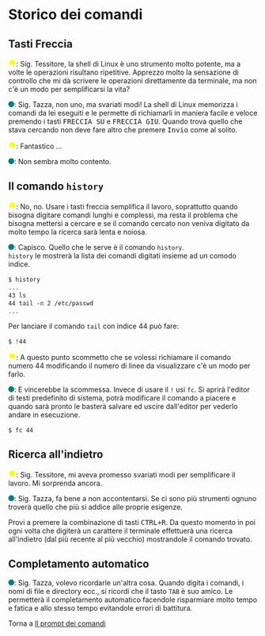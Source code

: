 # Storico dei comandi

## Tasti Freccia

![](/images/people/tazza.png): Sig. Tessitore, la shell di Linux è uno strumento molto potente, ma a volte le operazioni risultano ripetitive. Apprezzo molto la sensazione di controllo che mi dà scrivere le operazioni direttamente da terminale, ma non c'è un modo per semplificarsi la vita?

![](/images/people/tess.png): Sig. Tazza, non uno, ma svariati modi! La shell di Linux memorizza i comandi da lei eseguiti e le permette di richiamarli in maniera facile e veloce premendo i tasti <kbd>FRECCIA SU</kbd> e <kbd>FRECCIA GIU</kbd>. Quando trova quello che stava cercando non deve fare altro che premere <kbd>Invio</kbd> come al solito.

![](/images/people/tazza.png): Fantastico ...

![](/images/people/tess.png): Non sembra molto contento.

## Il comando `history`

![](/images/people/tazza.png): No, no. Usare i tasti freccia semplifica il lavoro, soprattutto quando bisogna digitare comandi lunghi e complessi, ma resta il problema che bisogna mettersi a cercare e se il comando cercato non veniva digitato da molto tempo la ricerca sarà lenta e noiosa.

![](/images/people/tess.png): Capisco. Quello che le serve è il comando `history`.<br>
`history` le mostrerà la lista dei comandi digitati insieme ad un comodo indice.
```
$ history
...
43 ls
44 tail -n 2 /etc/passwd
...
```
Per lanciare il comando `tail` con indice 44 può fare:
```
$ !44
```

![](/images/people/tazza.png): A questo punto scommetto che se volessi richiamare il comando numero 44 modificando il numero di linee da visualizzare c'è un modo per farlo.

![](/images/people/tess.png): E vincerebbe la scommessa. Invece di usare il `!` usi `fc`. Si aprirà l'editor di testi predefinito di sistema, potrà modificare il comando a piacere e quando sarà pronto le basterà salvare ed uscire dall'editor per vederlo andare in esecuzione.
```
$ fc 44
```

## Ricerca all'indietro

![](/images/people/tazza.png): Sig. Tessitore, mi aveva promesso svariati modi per semplificare il lavoro. Mi sorprenda ancora.

![](/images/people/tess.png): Sig. Tazza, fa bene a non accontentarsi. Se ci sono più strumenti ognuno troverà quello che più si addice alle proprie esigenze.

Provi a premere la combinazione di tasti <kbd>CTRL+R</kbd>. Da questo momento in poi ogni volta che digiterà un carattere il terminale effettuerà una ricerca all'indietro (dal più recente al più vecchio) mostrandole il comando trovato.

## Completamento automatico

![](/images/people/tess.png): Sig. Tazza, volevo ricordarle un'altra cosa. Quando digita i comandi, i nomi di file e directory ecc., si ricordi che il tasto `TAB` è suo amico. Le permetterà il completamento automatico facendole risparmiare molto tempo e fatica e allo stesso tempo evitandole errori di battitura.

Torna a [Il prompt dei comandi](../summary.md)
